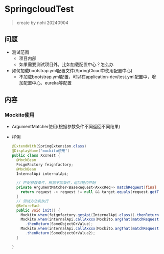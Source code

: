 # SpringcloudTest

> create by nohi 20240904

## 问题

* 测试范围
  * 项目内部
  * 如果需要测试项目外，比如加载配置中心？怎么办
* 如何加载bootstrap.yml配置文件(SpringCloud中使用配置中心)
  * 不加载bootstrap.yml配置，可以在application-dev/test.yml配置中，增加配置中心、eureka等配置



## 内容

### Mockito使用

* ArgumentMatcher使用(根据参数条件不同返回不同结果)

* 样例

  ```java
  @ExtendWith(SpringExtension.class)
  @DisplayName("mockito使用")
  public class XxxTest {
    @MockBean
    FeignFactory feignfactory;
    @MockBean
    InternalApi internalApi;
    
    // 匹配参数条件，根据不同条件，返回是否匹配
    private ArgumentMatcher<BaseRequest<AxxxReq>> matchRequest(final String target) {
      return request -> request != null && target.equals(request.getTxBody().getEntity().getXxx());
    }
    // 测试方法前执行
    @BeforeEach
    public void init() {
      Mockito.when(feignfactory.getApi(InternalApi.class)).thenReturn(internalApi);
      Mockito.when(internalApi.callAxxxx(Mockito.argThat(matchRequest("11111"))))
        .thenReturn(SomeObjectOrValue);
      Mockito.when(internalApi.callAxxxx(Mockito.argThat(matchRequest("2222"))))
        .thenReturn(SomeObjectOrValue2);
    }
    
  }
  ```



